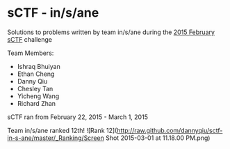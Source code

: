 sCTF - in/s/ane
===============

Solutions to problems written by team in/s/ane during the [2015 February sCTF](http://compete.sctf.io) challenge

Team Members:
- Ishraq Bhuiyan
- Ethan Cheng
- Danny Qiu
- Chesley Tan
- Yicheng Wang
- Richard Zhan

sCTF ran from February 22, 2015 - March 1, 2015

Team in/s/ane ranked 12th!
![Rank 12](http://raw.github.com/dannyqiu/sctf-in-s-ane/master/_Ranking/Screen Shot 2015-03-01 at 11.18.00 PM.png)
